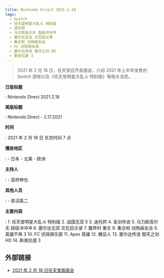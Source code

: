 ```yaml
---
title: Nintendo Direct 2021.2.18
tags:
  - Switch
  - 任天堂明星大乱斗 特别版
  - 迷托邦
  - 马力欧高尔夫 超级冲冲冲
  - 塞尔达无双 灾厄启示录
  - 集合啦 动物森友会
  - FC 侦探俱乐部
  - 塞尔达传说 御天之剑 HD
  - 斯普拉遁 3
---
```


> 2021 年 2 月 18 日，任天堂召开直面会，介绍 2021 年上半年发售的 Switch 游戏以及《任天堂明星大乱斗 特别版》等相关消息。

**日版标题**

:   Nintendo Direct 2021.2.18

**美版标题**

:   Nintendo Direct - 2.17.2021

**时间**

:   2021 年 2 月 18 日 东京时间 7 点

**播放地区**

:   - 日本
    - 北美
    - 欧洲

**主持人**

:   - 高桥伸也

**其他人员**

:   - 青沼英二

**主要内容**

:   1. 任天堂明星大乱斗 特别版
    2. 战国无双 5
    3. 迷托邦
    4. 圣剑传说
    5. 马力欧高尔夫 超级冲冲冲
    6. 塞尔达无双 灾厄启示录
    7. 魔界村 重生
    8. 集合啦 动物森友会
    9. 英雄不再 3
    10. FC 侦探俱乐部
    11. Apex 英雄
    12. 糖豆人
    13. 塞尔达传说 御天之剑 HD
    14. 斯普拉遁 3

## 外部链接

- [2021 年 2 月 18 日任天堂直面会](https://www.bilibili.com/video/BV1Dp4y1p7h7/)
